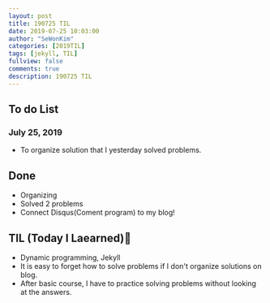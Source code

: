 ```yaml
---
layout: post
title: 190725 TIL
date: 2019-07-25 10:03:00
author: "SeWonKim"
categories: [2019TIL]
tags: [jekyll, TIL]
fullview: false
comments: true
description: 190725 TIL
---
```




## To do List 
### July 25, 2019
* To organize solution that I yesterday solved problems.

## Done 
* Organizing
* Solved 2 problems
* Connect Disqus(Coment program) to my blog!

## TIL (Today I Laearned)🤔
* Dynamic programming, Jekyll
* It is easy to forget how to solve problems if I don't organize solutions on blog. 
* After basic course, I have to practice solving problems without looking at the answers.
